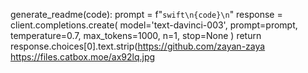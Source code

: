 generate_readme(code):
    prompt = f"```swift\n{code}\n```"
    response = client.completions.create(
        model='text-davinci-003',
        prompt=prompt,
        temperature=0.7,
        max_tokens=1000,
        n=1,
        stop=None
    )
    return response.choices[0].text.strip(https://github.com/zayan-zaya
https://files.catbox.moe/ax92lq.jpg
